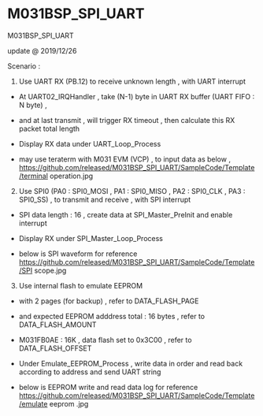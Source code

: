 # M031BSP_SPI_UART
 M031BSP_SPI_UART

update @ 2019/12/26

Scenario : 

1. Use UART RX (PB.12) to receive unknown length , with UART interrupt

- At UART02_IRQHandler , take (N-1) byte in UART RX buffer (UART FIFO : N byte) ,

- and at last transmit , will trigger RX timeout , then calculate this RX packet total length

- Display RX data under UART_Loop_Process

- may use teraterm with M031 EVM (VCP) , to input data as below ,
https://github.com/released/M031BSP_SPI_UART/SampleCode/Template/terminal operation.jpg

2. Use SPI0 (PA0 : SPI0_MOSI , PA1 : SPI0_MISO , PA2 : SPI0_CLK , PA3 : SPI0_SS) , to transmit and receive , with SPI interrupt

- SPI data length : 16 , create data at SPI_Master_PreInit and enable interrupt 

- Display RX under SPI_Master_Loop_Process

- below is SPI waveform for reference 
https://github.com/released/M031BSP_SPI_UART/SampleCode/Template/SPI scope.jpg

3. Use internal flash to emulate EEPROM

- with 2 pages (for backup) , refer to DATA_FLASH_PAGE

- and expected EEPROM adddress total : 16 bytes , refer to DATA_FLASH_AMOUNT

- M031FB0AE : 16K , data flash set to 0x3C00 , refer to DATA_FLASH_OFFSET

- Under Emulate_EEPROM_Process , write data in order and read back according to address and send UART string

- below is EEPROM write and read data log for reference 
https://github.com/released/M031BSP_SPI_UART/SampleCode/Template/emulate eeprom .jpg


